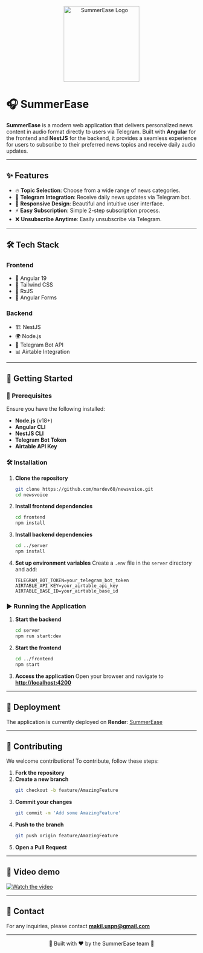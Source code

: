<p align="center">
  <img src="https://raw.githubusercontent.com/mardev60/newsvoice/refs/heads/main/frontend/src/assets/logo_1.png" alt="SummerEase Logo" width="200"/>
</p>

# 🎧 SummerEase

**SummerEase** is a modern web application that delivers personalized news content in audio format directly to users via Telegram. Built with **Angular** for the frontend and **NestJS** for the backend, it provides a seamless experience for users to subscribe to their preferred news topics and receive daily audio updates.

---

## ✨ Features

- 🔥 **Topic Selection**: Choose from a wide range of news categories.
- 🤖 **Telegram Integration**: Receive daily news updates via Telegram bot.
- 📱 **Responsive Design**: Beautiful and intuitive user interface.
- ⚡ **Easy Subscription**: Simple 2-step subscription process.
- ❌ **Unsubscribe Anytime**: Easily unsubscribe via Telegram.

---

## 🛠️ Tech Stack

### Frontend
- 🚀 Angular 19
- 🎨 Tailwind CSS
- 🔄 RxJS
- 📝 Angular Forms

### Backend
- 🏗️ NestJS
- 🌍 Node.js
- 🤖 Telegram Bot API
- 📊 Airtable Integration

---

## 🚀 Getting Started

### 📌 Prerequisites

Ensure you have the following installed:
- **Node.js** (v18+)
- **Angular CLI**
- **NestJS CLI**
- **Telegram Bot Token**
- **Airtable API Key**

### 🛠️ Installation

1. **Clone the repository**
   ```bash
   git clone https://github.com/mardev60/newsvoice.git
   cd newsvoice
   ```

2. **Install frontend dependencies**
   ```bash
   cd frontend
   npm install
   ```

3. **Install backend dependencies**
   ```bash
   cd ../server
   npm install
   ```

4. **Set up environment variables**
   Create a `.env` file in the `server` directory and add:
   ```env
   TELEGRAM_BOT_TOKEN=your_telegram_bot_token
   AIRTABLE_API_KEY=your_airtable_api_key
   AIRTABLE_BASE_ID=your_airtable_base_id
   ```

### ▶️ Running the Application

1. **Start the backend**
   ```bash
   cd server
   npm run start:dev
   ```

2. **Start the frontend**
   ```bash
   cd ../frontend
   npm start
   ```

3. **Access the application**
   Open your browser and navigate to **[http://localhost:4200](http://localhost:4200)**

---

## 🚀 Deployment

The application is currently deployed on **Render**: [SummerEase](https://summerease-client-latest.onrender.com/)

---

## 🤝 Contributing

We welcome contributions! To contribute, follow these steps:

1. **Fork the repository**
2. **Create a new branch**
   ```bash
   git checkout -b feature/AmazingFeature
   ```
3. **Commit your changes**
   ```bash
   git commit -m 'Add some AmazingFeature'
   ```
4. **Push to the branch**
   ```bash
   git push origin feature/AmazingFeature
   ```
5. **Open a Pull Request**

---

## 📄 Video demo

[![Watch the video](https://img.youtube.com/vi/deRo3f3wlDg/maxresdefault.jpg)](https://www.youtube.com/watch?v=deRo3f3wlDg)


---

## 📧 Contact

For any inquiries, please contact **[makil.uspn@gmail.com](mailto:makil.uspn@gmail.com)**

---

<p align="center">🚀 Built with ❤️ by the SummerEase team 🚀</p>
